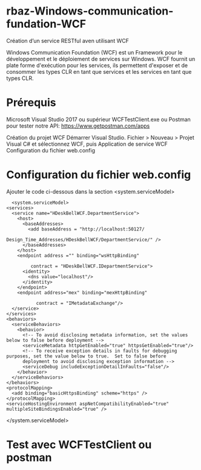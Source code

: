 # rbaz-Windows-communication-fundation-WCF

Création d’un service RESTful aven utilisant WCF

Windows Communication Foundation (WCF) est un Framework pour le développement et le déploiement de services sur Windows. 
WCF fournit un plate forme d'exécution pour les services, ils permettent d'exposer et de consommer les types CLR en tant que services et les services en tant que types CLR.

# Prérequis
Microsoft Visual Studio 2017 ou supérieur
WCFTestClient.exe ou Postman pour tester notre API: https://www.getpostman.com/apps

Création du projet WCF
Démarrer Visual Studio.
Fichier > Nouveau > Projet
Visual C# et sélectionnez WCF, puis Application de service WCF
Configuration du fichier web.config


# Configuration du fichier web.config
Ajouter le code ci-dessous dans la section <system.serviceModel>

      <system.serviceModel>
    <services>
      <service name="HDeskBellWCF.DepartmentService">
        <host>
          <baseAddresses>
            <add baseAddress = "http://localhost:50127/
                         Design_Time_Addresses/HDeskBellWCF/DepartmentService/" />
          </baseAddresses>
        </host>
        <endpoint address ="" binding="wsHttpBinding"

             contract = "HDeskBellWCF.IDepartmentService">
          <identity>
            <dns value="localhost"/>
          </identity>
        </endpoint>
        <endpoint address="mex" binding="mexHttpBinding"

               contract = "IMetadataExchange"/>
      </service>
    </services>
    <behaviors>
      <serviceBehaviors>
        <behavior>
          <!-- To avoid disclosing metadata information, set the values below to false before deployment -->
          <serviceMetadata httpGetEnabled="true" httpsGetEnabled="true"/>
          <!-- To receive exception details in faults for debugging purposes, set the value below to true.  Set to false before
          deployment to avoid disclosing exception information -->
          <serviceDebug includeExceptionDetailInFaults="false"/>
        </behavior>
      </serviceBehaviors>
    </behaviors>
    <protocolMapping>
      <add binding="basicHttpsBinding" scheme="https" />
    </protocolMapping>
    <serviceHostingEnvironment aspNetCompatibilityEnabled="true" multipleSiteBindingsEnabled="true" />
  </system.serviceModel>


# Test avec WCFTestClient ou postman


